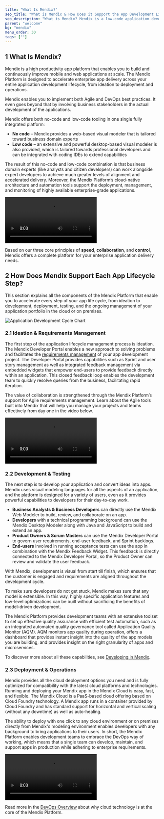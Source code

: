 ```yaml
---
title: "What Is Mendix?"
seo_title: "What is Mendix & How Does it Support the App Development Lifecycle"
seo_description: "What is Mendix? Mendix is a low-code application development platform that facilitates the app creation process from conception to deployment. Visit for more."
parent: "welcome"
bg: "mendix"
menu_order: 30
tags: [""]
---
```


## 1 What Is Mendix?

Mendix is a high productivity app platform that enables you to build and continuously improve mobile and web applications at scale. The Mendix Platform is designed to accelerate enterprise app delivery across your entire application development lifecycle, from ideation to deployment and operations.

Mendix enables you to implement both Agile and DevOps best practices. It even goes beyond that by involving business stakeholders in the actual development of the applications.

Mendix offers both no-code and low-code tooling in one single fully integrated platform:

* **No code** – Mendix provides a web-based visual modeler that is tailored toward business domain experts
* **Low code** – an extensive and powerful desktop-based visual modeler is also provided, which is tailored towards professional developers and can be integrated with coding IDEs to extend capabilities

The result of this no-code and low-code combination is that business domain experts (like analysts and citizen developers) can work alongside expert developers to achieve much greater levels of alignment and accelerated delivery. Moreover, the Mendix Platform’s cloud-native architecture and automation tools support the deployment, management, and monitoring of highly available enterprise-grade applications.

<video controls src="attachments/Bring-Business-Knowledge-Into-the-App-Development-Process.mp4">VIDEO</video>

Based on our three core principles of **speed**, **collaboration**, and **control**, Mendix offers a complete platform for your enterprise application delivery needs.

## 2 How Does Mendix Support Each App Lifecycle Step?

This section explains all the components of the Mendix Platform that enable you to accelerate every step of your app life cycle, from ideation to development, deployment, testing, and the ongoing management of your application portfolio in the cloud or on premises.

![Application Development Cycle Chart](attachments/accelerate-app-journey.png)

### 2.1 Ideation & Requirements Management

The first step of the application lifecycle management process is ideation. The Mendix Developer Portal enables a new approach to solving problems and facilitates the [requirements management](app-lifecycle/requirements-management) of your app development project. The Developer Portal provides capabilities such as Sprint and user story management as well as integrated feedback management via embedded widgets that empower end-users to provide feedback directly within an application. This closed feedback loop enables the development team to quickly resolve queries from the business, facilitating rapid iteration.

The value of collaboration is strengthened through the Mendix Platform’s support for Agile requirements management. Learn about the Agile tools built into Mendix that will help you manage your projects and teams effectively from day one in the video below.

<video controls src="attachments/Ideation-Requirements-Management.mp4">VIDEO</video>

### 2.2 Development & Testing

The next step is to develop your application and convert ideas into apps. Mendix uses visual modeling languages for all the aspects of an application, and the platform is designed for a variety of users, even as it provides powerful capabilities to developers for their day-to-day work.

* **Business Analysts & Business Developers** can directly use the Mendix Web Modeler to build, review, and collaborate on an app.
* **Developers** with a technical programming background can use the Mendix Desktop Modeler along with Java and JavaScript to build and extend an app.
* **Product Owners & Scrum Masters** can use the Mendix Developer Portal to govern user requirements, end-user feedback, and Sprint backlogs.
* **End-users** involved in running acceptance tests can use the app in combination with the Mendix Feedback Widget. This feedback is directly connected to the Mendix Developer Portal, so the Product Owner can review and validate the user feedback.

With Mendix, development is visual from start till finish, which ensures that the customer is engaged and requirements are aligned throughout the development cycle.

To make sure developers do not get stuck, Mendix makes sure that any model is extensible. In this way, highly specific application features and low-level optimizations can be built without sacrificing the benefits of model-driven development.

The Mendix Platform provides development teams with an extensive toolset to set up effective quality assurance with efficient test automation, such as an integrated automated quality governance tool called Application Quality Monitor (AQM). AQM monitors app quality during operation, offers a dashboard that provides instant insight into the quality of the app models you are building, and provides insight on the right granularity of apps and microservices.

To discover more about all these capabilities, see [Developing in Mendix](app-lifecycle/developing-in-mendix).

### 2.3 Deployment & Operations

Mendix provides all the cloud deployment options you need and is fully optimized for compatibility with the latest cloud platforms and technologies. Running and deploying your Mendix app in the Mendix Cloud is easy, fast, and flexible. The Mendix Cloud is a PaaS-based cloud offering based on Cloud Foundry technology. A Mendix app runs in a container provided by Cloud Foundry and has standard support for horizontal and vertical scaling (without any downtime) as well as auto-healing.

The ability to deploy with one click to any cloud environment or on premises directly from Mendix's modeling environment enables developers with any background to bring applications to their users. In short, the Mendix Platform enables development teams to embrace the DevOps way of working, which means that a single team can develop, maintain, and support apps in production while adhering to enterprise requirements.

<video controls src="attachments/Deployment-Operations.mp4">VIDEO</video>

Read more in the [DevOps Overview](app-lifecycle/devops-overview) about why cloud technology is at the core of the Mendix Platform.
